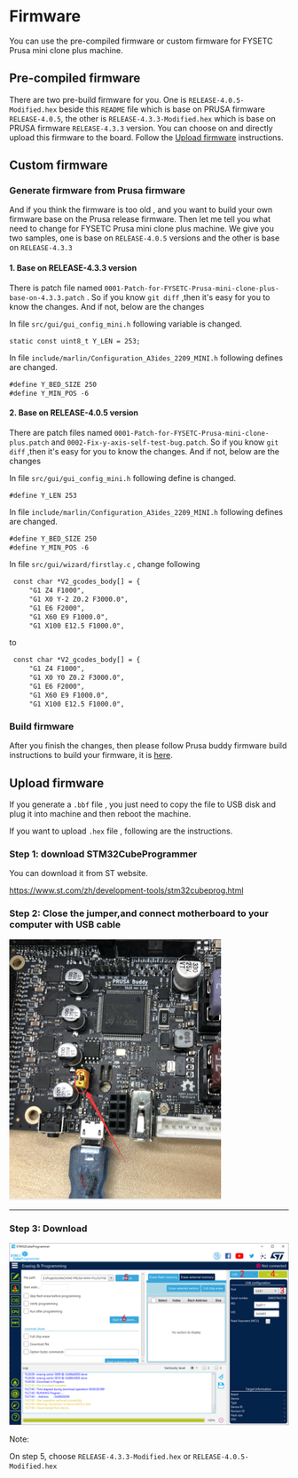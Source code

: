 # Firmware

You can use the pre-compiled firmware or custom firmware for  FYSETC Prusa mini clone plus machine.

## Pre-compiled firmware

There are two pre-build firmware for you. One is ```RELEASE-4.0.5-Modified.hex``` beside this `README` file which is base on PRUSA firmware `RELEASE-4.0.5`, the other is `RELEASE-4.3.3-Modified.hex` which is base on PRUSA firmware `RELEASE-4.3.3` version. You can choose on and directly upload this firmware to the board. Follow the [Upload firmware](#jump) instructions.

## Custom firmware

### Generate firmware from Prusa firmware

And if you think the firmware is too old , and you want to build your own firmware base on the Prusa release firmware. Then let me tell you what need to change for FYSETC Prusa mini clone plus machine. We give you two samples, one is base on `RELEASE-4.0.5` versions and the other is base on `RELEASE-4.3.3`

#### 1. Base on RELEASE-4.3.3 version

There is patch file named ```0001-Patch-for-FYSETC-Prusa-mini-clone-plus-base-on-4.3.3.patch``` . So if you know ```git diff``` ,then it's easy for you to know the changes. And if not,  below are the changes

In file `src/gui/gui_config_mini.h` following variable is changed.

```
static const uint8_t Y_LEN = 253;
```

In file ```include/marlin/Configuration_A3ides_2209_MINI.h``` following defines are changed.

```
#define Y_BED_SIZE 250
#define Y_MIN_POS -6
```

#### 2. Base on RELEASE-4.0.5 version

There are patch files named ```0001-Patch-for-FYSETC-Prusa-mini-clone-plus.patch``` and `0002-Fix-y-axis-self-test-bug.patch`. So if you know ```git diff``` ,then it's easy for you to know the changes. And if not,  below are the changes

In file `src/gui/gui_config_mini.h` following define is changed.

```
#define Y_LEN 253
```

In file ```include/marlin/Configuration_A3ides_2209_MINI.h``` following defines are changed.

```
#define Y_BED_SIZE 250
#define Y_MIN_POS -6
```

In file ```src/gui/wizard/firstlay.c``` , change following

```
 const char *V2_gcodes_body[] = {
     "G1 Z4 F1000",
     "G1 X0 Y-2 Z0.2 F3000.0",
     "G1 E6 F2000",
     "G1 X60 E9 F1000.0",
     "G1 X100 E12.5 F1000.0",
```

to
```
 const char *V2_gcodes_body[] = {
     "G1 Z4 F1000",
     "G1 X0 Y0 Z0.2 F3000.0",
     "G1 E6 F2000",
     "G1 X60 E9 F1000.0",
     "G1 X100 E12.5 F1000.0",
```

### Build firmware

After you finish the changes, then please follow Prusa buddy firmware build instructions to build your firmware, it is [here](https://github.com/prusa3d/Prusa-Firmware-Buddy).

## <span id="jump">Upload firmware</span>

If you generate a ```.bbf``` file , you just need to copy the file to USB disk and plug it into machine and then reboot the machine.

If you want to upload ```.hex``` file , following are the instructions.

### Step 1: download STM32CubeProgrammer

You can download it from ST website.

https://www.st.com/zh/development-tools/stm32cubeprog.html

### Step 2: Close the jumper,and connect motherboard to your computer with USB cable

<img src="boot3v3.png" style="zoom:50%;" />

---

### Step 3: Download 

![STM32CUBEP](upload.png)

Note: 

On step 5, choose `RELEASE-4.3.3-Modified.hex` or `RELEASE-4.0.5-Modified.hex`
